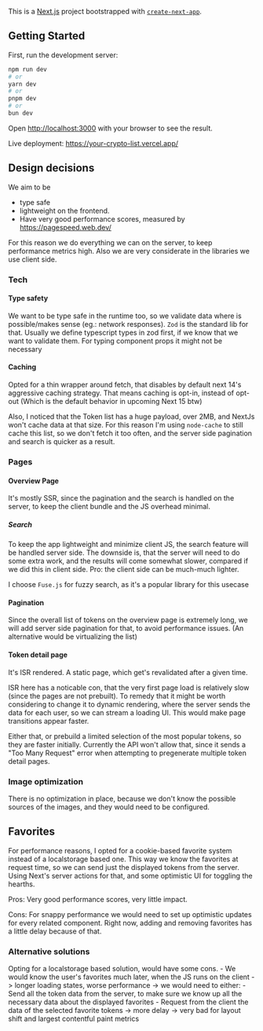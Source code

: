 This is a [Next.js](https://nextjs.org/) project bootstrapped with [`create-next-app`](https://github.com/vercel/next.js/tree/canary/packages/create-next-app).

## Getting Started

First, run the development server:

```bash
npm run dev
# or
yarn dev
# or
pnpm dev
# or
bun dev
```

Open [http://localhost:3000](http://localhost:3000) with your browser to see the result.

Live deployment: https://your-crypto-list.vercel.app/

## Design decisions

We aim to be

- type safe
- lightweight on the frontend.
- Have very good performance scores, measured by https://pagespeed.web.dev/

For this reason we do everything we can on the server, to keep performance metrics high. Also we are very considerate in the libraries we use client side.

### Tech

#### Type safety

We want to be type safe in the runtime too, so we validate data where is possible/makes sense (eg.: network responses). `Zod` is the standard lib for that. Usually we define typescript types in zod first, if we know that we want to validate them. For typing component props it might not be necessary

#### Caching

Opted for a thin wrapper around fetch, that disables by default next 14's aggressive caching strategy. That means caching is opt-in, instead of opt-out (Which is the default behavior in upcoming Next 15 btw)

Also, I noticed that the Token list has a huge payload, over 2MB, and NextJs won't cache data at that size. For this reason I'm using `node-cache` to still cache this list, so we don't fetch it too often, and the server side pagination and search is quicker as a result.

### Pages

#### Overview Page

It's mostly SSR, since the pagination and the search is handled on the server, to keep the client bundle and the JS overhead minimal.

##### Search

To keep the app lightweight and minimize client JS, the search feature will be handled server side. The downside is, that the server will need to do some extra work, and the results will come somewhat slower, compared if we did this in client side. Pro: the client side can be much-much lighter.

I choose `Fuse.js` for fuzzy search, as it's a popular library for this usecase

#### Pagination

Since the overall list of tokens on the overview page is extremely long, we will add server side pagination for that, to avoid performance issues. (An alternative would be virtualizing the list)

#### Token detail page

It's ISR rendered. A static page, which get's revalidated after a given time.

ISR here has a noticable con, that the very first page load is relatively slow (since the pages are not prebuilt).
To remedy that it might be worth considering to change it to dynamic rendering, where the server sends the data for each user, so we can stream a loading UI.
This would make page transitions appear faster.

Either that, or prebuild a limited selection of the most popular tokens, so they are faster initially. Currently the API won't allow that, since it sends a "Too Many Request" error when attempting to pregenerate multiple token detail pages.

### Image optimization

There is no optimization in place, because we don't know the possible sources of the images, and they would need to be configured.

## Favorites

For performance reasons, I opted for a cookie-based favorite system instead of a localstorage based one. This way we know the favorites at request time, so we can send just the displayed tokens from the server.
Using Next's server actions for that, and some optimistic UI for toggling the hearths.

Pros: Very good performance scores, very little impact.

Cons: For snappy performance we would need to set up optimistic updates for every related component. Right now, adding and removing favorites has a little delay because of that.

### Alternative solutions

Opting for a localstorage based solution, would have some cons. - We would know the user's favorites much later, when the JS runs on the client
-> longer loading states, worse performance
-> we would need to either: - Send all the token data from the server, to make sure we know up all the necessary data about the displayed favorites - Request from the client the data of the selected favorite tokens -> more delay -> very bad for layout shift and largest contentful paint metrics
